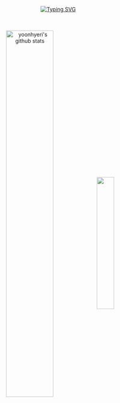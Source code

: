 <div align="center">

[![Typing SVG](https://readme-typing-svg.herokuapp.com?font=Oleo+Script&color=ff9933&size=40&center=true&vCenter=true&width=404&height=53&lines=%E3%80%80%E3%80%80hiya%2C+I'm+hyeri+%E3%80%80%E3%80%80)](https://git.io/typing-svg)

<br>
<br>
<a href="https://github.com/yoonhyeri/github-readme-stats"><img align="center" img width="50%" src="https://github-readme-stats.vercel.app/api?username=yoonhyeri&show_icons=true&include_all_commits=true&theme=buefy&hide_border=true" alt="yoonhyeri's github stats"/></a><a href="https://github.com/yoonhyeri/github-readme-stats"><img align="center" img width="30%" src="https://github-readme-stats.vercel.app/api/top-langs/?username=yoonhyeri&layout=compact&theme=buefy&hide_border=true"/></a> 

<div>
<!-- <img width="8%" aspect-ratio="3/2" object-fit="contain" mix-blend-mode="color-burn" src="https://raw.githubusercontent.com/bablubambal/All_logo_and_pictures/1ac69ce5fbc389725f16f989fa53c62d6e1b4883/programming%20languages/c.svg"> -->
<!-- <img width="8%" aspect-ratio="3/2" object-fit="contain" mix-blend-mode="color-burn" src="https://raw.githubusercontent.com/bablubambal/All_logo_and_pictures/1ac69ce5fbc389725f16f989fa53c62d6e1b4883/programming%20languages/c%2B%2B.svg"> -->
<!-- <img width="8%" aspect-ratio="3/2" object-fit="contain" mix-blend-mode="color-burn" src="https://www.vectorlogo.zone/logos/java/java-ar21.svg">  -->
<!-- <img width="8%" aspect-ratio="3/2" object-fit="contain" mix-blend-mode="color-burn"  src="https://www.vectorlogo.zone/logos/w3_html5/w3_html5-ar21.svg"> -->
<!-- <img width="8%" aspect-ratio="3/2" object-fit="contain" mix-blend-mode="color-burn"  src="https://www.vectorlogo.zone/logos/w3_css/w3_css-ar21.svg"> -->
<!-- <img width="8%" aspect-ratio="3/2" object-fit="contain" mix-blend-mode="color-burn"  src="https://www.vectorlogo.zone/logos/javascript/javascript-ar21.svg"> -->
<!-- <img width="8%" aspect-ratio="3/2" object-fit="contain" mix-blend-mode="color-burn"  src="https://www.vectorlogo.zone/logos/jquery/jquery-ar21.svg"></code> -->
<!-- <img width="8%" aspect-ratio="3/2" object-fit="contain" mix-blend-mode="color-burn"  src="https://mybatis.org/images/mybatis-logo.png"></code>  -->
<!-- <code><img width="10%" src="https://www.vectorlogo.zone/logos/oracle/oracle-ar21.svg"></code> -->
</div>

</div>
